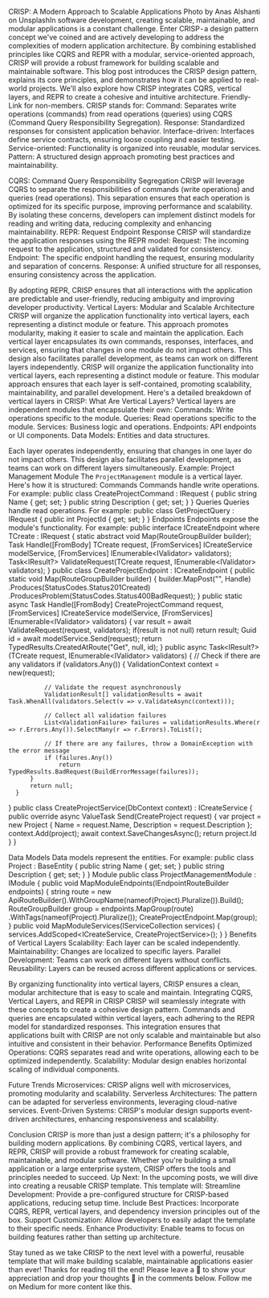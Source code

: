 CRISP: A Modern Approach to Scalable Applications
Photo by Anas Alshanti on UnsplashIn software development, creating scalable, maintainable, and modular applications is a constant challenge. Enter CRISP - a design pattern concept we've coined and are actively developing to address the complexities of modern application architecture. By combining established principles like CQRS and REPR with a modular, service-oriented approach, CRISP will provide a robust framework for building scalable and maintainable software.
This blog post introduces the CRISP design pattern, explains its core principles, and demonstrates how it can be applied to real-world projects. We'll also explore how CRISP integrates CQRS, vertical layers, and REPR to create a cohesive and intuitive architecture.
Friendly-Link for non-members.
CRISP stands for:
Command: Separates write operations (commands) from read operations (queries) using CQRS (Command Query Responsibility Segregation).
Response: Standardized responses for consistent application behavior.
Interface-driven: Interfaces define service contracts, ensuring loose coupling and easier testing.
Service-oriented: Functionality is organized into reusable, modular services.
Pattern: A structured design approach promoting best practices and maintainability.

CQRS: Command Query Responsibility Segregation
CRISP will leverage CQRS to separate the responsibilities of commands (write operations) and queries (read operations). This separation ensures that each operation is optimized for its specific purpose, improving performance and scalability. By isolating these concerns, developers can implement distinct models for reading and writing data, reducing complexity and enhancing maintainability.
REPR: Request Endpoint Response
CRISP will standardize the application responses using the REPR model:
Request: The incoming request to the application, structured and validated for consistency.
Endpoint: The specific endpoint handling the request, ensuring modularity and separation of concerns.
Response: A unified structure for all responses, ensuring consistency across the application.

By adopting REPR, CRISP ensures that all interactions with the application are predictable and user-friendly, reducing ambiguity and improving developer productivity.
Vertical Layers: Modular and Scalable Architecture
CRISP will organize the application functionality into vertical layers, each representing a distinct module or feature. This approach promotes modularity, making it easier to scale and maintain the application. Each vertical layer encapsulates its own commands, responses, interfaces, and services, ensuring that changes in one module do not impact others. This design also facilitates parallel development, as teams can work on different layers independently. CRISP will organize the application functionality into vertical layers, each representing a distinct module or feature. This modular approach ensures that each layer is self-contained, promoting scalability, maintainability, and parallel development. Here's a detailed breakdown of vertical layers in CRISP:
What Are Vertical Layers?
Vertical layers are independent modules that encapsulate their own:
Commands: Write operations specific to the module.
Queries: Read operations specific to the module.
Services: Business logic and operations.
Endpoints: API endpoints or UI components.
Data Models: Entities and data structures.

Each layer operates independently, ensuring that changes in one layer do not impact others. This design also facilitates parallel development, as teams can work on different layers simultaneously.
Example: Project Management Module
The `ProjectManagement` module is a vertical layer. Here's how it is structured:
Commands
Commands handle write operations. For example:
public class CreateProjectCommand : IRequest<Guid>
{
    public string Name { get; set; }
    public string Description { get; set; }
}
Queries
Queries handle read operations. For example:
public class GetProjectQuery : IRequest<ProjectResponse>
{
public int ProjectId { get; set; }
}
Endpoints
Endpoints expose the module's functionality. For example:
public interface ICreateEndpoint<TCreate>
      where TCreate : IRequest<Guid>
{
      static abstract void Map(RouteGroupBuilder builder);
      Task<IResult> Handle([FromBody] TCreate request,
                           [FromServices] ICreateService<TCreate> modelService,
                           [FromServices] IEnumerable<IValidator<TCreate>> validators);
      Task<IResult?> ValidateRequest(TCreate request, IEnumerable<IValidator<TCreate>> validators);
}
public class CreateProjectEndpoint : ICreateEndpoint<CreateProjectCommand>
{
      public static void Map(RouteGroupBuilder builder)
      {
          builder.MapPost("", Handle)
                 .Produces<Guid>(StatusCodes.Status201Created)
                 .ProducesProblem(StatusCodes.Status400BadRequest);
      }
      public static async Task<IResult> Handle([FromBody] CreateProjectCommand request,
                                               [FromServices] ICreateService<CreateProjectCommand> modelService,
                                               [FromServices] IEnumerable<IValidator<CreateProjectCommand>> validators)
      {
          var result = await ValidateRequest(request, validators);
          if(result is not null) 
              return result;
          Guid id = await modelService.Send(request);
          return TypedResults.CreatedAtRoute("Get", null, id);
      }
      public async Task<IResult?> (TCreate request, IEnumerable<IValidator<TCreate>> validators)
      {
          // Check if there are any validators
          if (validators.Any())
          {
              ValidationContext<TRequest> context = new(request);

              // Validate the request asynchronously
              ValidationResult[] validationResults = await Task.WhenAll(validators.Select(v => v.ValidateAsync(context)));

              // Collect all validation failures
              List<ValidationFailure> failures = validationResults.Where(r => r.Errors.Any()).SelectMany(r => r.Errors).ToList();

              // If there are any failures, throw a DomainException with the error message
              if (failures.Any()) 
                  return TypedResults.BadRequest(BuildErrorMessage(failures));
          }
          return null;
      }
}
public class CreateProjectService(DbContext context) : ICreateService<CreateProject>
{
      public override async ValueTask<Guid> Send(CreateProject request)
      {
          var project = new Project
          {
              Name = request.Name,
              Description = request.Description
          };
          context.Add(project);
          await context.SaveChangesAsync();
          return project.Id
      }
}

Data Models
Data models represent the entities. For example:
public class Project : BaseEntity
{
      public string Name { get; set; }
      public string Description { get; set; }
}
Module
public class ProjectManagementModule : IModule
{
      public void MapModuleEndpoints(IEndpointRouteBuilder endpoints)
      {
          string route = new ApiRouteBuilder().WithGroupName(nameof(Project).Pluralize()).Build();
          RouteGroupBuilder group = endpoints.MapGroup(route)
                                             .WithTags(nameof(Project).Pluralize());
          CreateProjectEndpoint.Map(group);
      }
      public void MapModuleServices(IServiceCollection services)
      {
          services.AddScoped<ICreateService<CreateProject>, CreateProjectService>();
      }
}
Benefits of Vertical Layers
Scalability: Each layer can be scaled independently.
Maintainability: Changes are localized to specific layers.
Parallel Development: Teams can work on different layers without conflicts.
Reusability: Layers can be reused across different applications or services.

By organizing functionality into vertical layers, CRISP ensures a clean, modular architecture that is easy to scale and maintain.
Integrating CQRS, Vertical Layers, and REPR in CRISP
CRISP will seamlessly integrate with these concepts to create a cohesive design pattern. Commands and queries are encapsulated within vertical layers, each adhering to the REPR model for standardized responses. This integration ensures that applications built with CRISP are not only scalable and maintainable but also intuitive and consistent in their behavior.
Performance Benefits
Optimized Operations: CQRS separates read and write operations, allowing each to be optimized independently.
Scalability: Modular design enables horizontal scaling of individual components.

Future Trends
Microservices: CRISP aligns well with microservices, promoting modularity and scalability.
Serverless Architectures: The pattern can be adapted for serverless environments, leveraging cloud-native services.
Event-Driven Systems: CRISP's modular design supports event-driven architectures, enhancing responsiveness and scalability.

Conclusion
CRISP is more than just a design pattern; it's a philosophy for building modern applications. By combining CQRS, vertical layers, and REPR, CRISP will provide a robust framework for creating scalable, maintainable, and modular software. Whether you're building a small application or a large enterprise system, CRISP offers the tools and principles needed to succeed.
Up Next:
In the upcoming posts, we will dive into creating a reusable CRISP template. This template will:
Streamline Development: Provide a pre-configured structure for CRISP-based applications, reducing setup time.
Include Best Practices: Incorporate CQRS, REPR, vertical layers, and dependency inversion principles out of the box.
Support Customization: Allow developers to easily adapt the template to their specific needs.
Enhance Productivity: Enable teams to focus on building features rather than setting up architecture.

Stay tuned as we take CRISP to the next level with a powerful, reusable template that will make building scalable, maintainable applications easier than ever! Thanks for reading till the end! Please leave a 👏 to show your appreciation and drop your thoughts 💬 in the comments below. Follow me on Medium for more content like this.